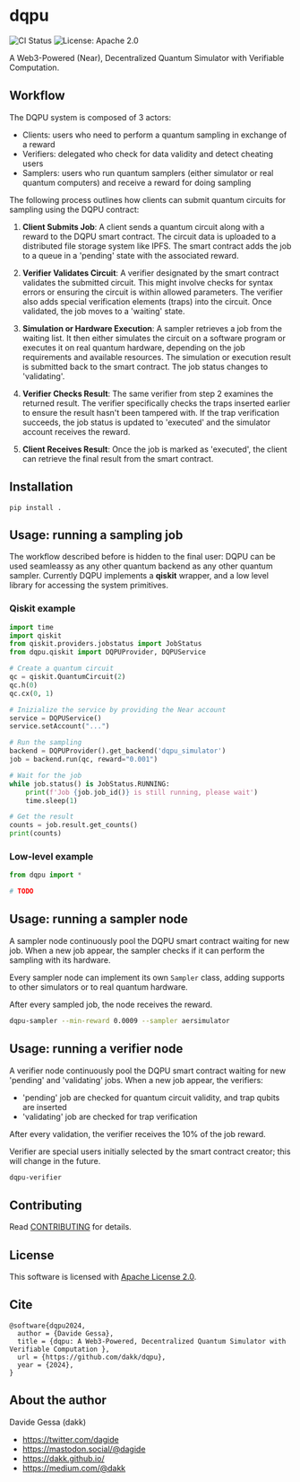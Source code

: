 # dqpu

![CI Status](https://github.com/dakk/dqpu/actions/workflows/ci.yaml/badge.svg)
![License: Apache 2.0](https://img.shields.io/badge/license-Apache_2.0-blue)

A Web3-Powered (Near), Decentralized Quantum Simulator with Verifiable Computation. 



## Workflow

The DQPU system is composed of 3 actors:

- Clients: users who need to perform a quantum sampling in exchange of a reward
- Verifiers: delegated who check for data validity and detect cheating users
- Samplers: users who run quantum samplers (either simulator or real quantum computers) and receive
a reward for doing sampling

The following process outlines how clients can submit quantum circuits for sampling using the DQPU contract:

1. **Client Submits Job**: A client sends a quantum circuit along with a reward to the DQPU smart contract. The circuit data is uploaded to a distributed file storage system like IPFS. The smart contract adds the job to a queue in a 'pending' state with the associated reward.

2. **Verifier Validates Circuit**: A verifier designated by the smart contract validates the submitted circuit. This might involve checks for syntax errors or ensuring the circuit is within allowed parameters. The verifier also adds special verification elements (traps) into the circuit. Once validated, the job moves to a 'waiting' state.

3. **Simulation or Hardware Execution**: A sampler retrieves a job from the waiting list. It then either simulates the circuit on a software program or executes it on real quantum hardware, depending on the job requirements and available resources. The simulation or execution result is submitted back to the smart contract. The job status changes to 'validating'.

4. **Verifier Checks Result**: The same verifier from step 2 examines the returned result. The verifier specifically checks the traps inserted earlier to ensure the result hasn't been tampered with. If the trap verification succeeds, the job status is updated to 'executed' and the simulator account receives the reward.

5. **Client Receives Result**: Once the job is marked as 'executed', the client can retrieve the final result from the smart contract.


## Installation

```pip install .```

## Usage: running a sampling job

The workflow described before is hidden to the final user: DQPU can be used seamleassy as any other quantum backend as any other quantum sampler. Currently DQPU implements a **qiskit** wrapper, and a low level library for accessing the system primitives.

### Qiskit example

```python
import time
import qiskit
from qiskit.providers.jobstatus import JobStatus 
from dqpu.qiskit import DQPUProvider, DQPUService

# Create a quantum circuit
qc = qiskit.QuantumCircuit(2)
qc.h(0)
qc.cx(0, 1)

# Inizialize the service by providing the Near account
service = DQPUService()
service.setAccount("...")

# Run the sampling
backend = DQPUProvider().get_backend('dqpu_simulator')
job = backend.run(qc, reward="0.001")

# Wait for the job
while job.status() is JobStatus.RUNNING:
    print(f'Job {job.job_id()} is still running, please wait')
    time.sleep(1)

# Get the result
counts = job.result.get_counts()
print(counts)
```

### Low-level example

```python
from dqpu import *

# TODO
```


## Usage: running a sampler node

A sampler node continuously pool the DQPU smart contract waiting for new job. When a new job appear,
the sampler checks if it can perform the sampling with its hardware. 

Every sampler node can implement its own `Sampler` class, adding supports to other simulators or 
to real quantum hardware.

After every sampled job, the node receives the reward.

```bash
dqpu-sampler --min-reward 0.0009 --sampler aersimulator
```


## Usage: running a verifier node

A verifier node continuously pool the DQPU smart contract waiting for new 'pending' and 'validating' jobs. When a new job appear, the verifiers:
- 'pending' job are checked for quantum circuit validity, and trap qubits are inserted
- 'validating' job are checked for trap verification

After every validation, the verifier receives the 10% of the job reward.

Verifier are special users initially selected by the smart contract creator; this will change in the future.

```bash
dqpu-verifier
```



## Contributing

Read [CONTRIBUTING](CONTRIBUTING.md) for details.

## License

This software is licensed with [Apache License 2.0](LICENSE).


## Cite

```
@software{dqpu2024,
  author = {Davide Gessa},
  title = {dqpu: A Web3-Powered, Decentralized Quantum Simulator with Verifiable Computation },
  url = {https://github.com/dakk/dqpu},
  year = {2024},
}
```

## About the author

Davide Gessa (dakk)
- https://twitter.com/dagide
- https://mastodon.social/@dagide 
- https://dakk.github.io/
- https://medium.com/@dakk